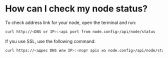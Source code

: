 # How can I check my node status?

To check address link for your node, open the terminal and run:

```bash
curl http://<DNS or IP>:<api port from node.config>/api/node/status
```

If you use SSL, use the following command:

```bash
curl https://<адрес DNS или IP>:<порт apis из node.config>/api/node/status
```